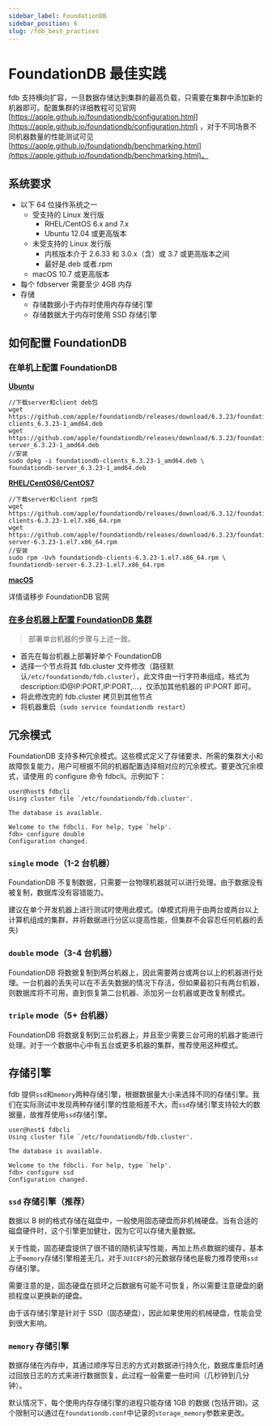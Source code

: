 ```yaml
---
sidebar_label: FoundationDB
sidebar_position: 6
slug: /fdb_best_practices
---
```


# FoundationDB 最佳实践

fdb 支持横向扩容，一旦数据存储达到集群的最高负载，只需要在集群中添加新的机器即可。配置集群的详细教程可见官网 [https://apple.github.io/foundationdb/configuration.html](https://apple.github.io/foundationdb/configuration.html) ，对于不同场景不同机器数量的性能测试可见 [https://apple.github.io/foundationdb/benchmarking.html](https://apple.github.io/foundationdb/benchmarking.html)。

## 系统要求

- 以下 64 位操作系统之一
  - 受支持的 Linux 发行版
    - RHEL/CentOS 6.x and 7.x
    - Ubuntu 12.04 或更高版本
  - 未受支持的 Linux 发行版
    - 内核版本介于 2.6.33 和 3.0.x（含）或 3.7 或更高版本之间
    - 最好是.deb 或者.rpm
  - macOS 10.7 或更高版本
- 每个 fdbserver 需要至少 4GB 内存
- 存储
  - 存储数据小于内存时使用内存存储引擎
  - 存储数据大于内存时使用 SSD 存储引擎

## 如何配置 FoundationDB

### 在单机上配置 FoundationDB

**[Ubuntu](https://apple.github.io/foundationdb/getting-started-linux.html)**

```
//下载server和client deb包
wget https://github.com/apple/foundationdb/releases/download/6.3.23/foundationdb-clients_6.3.23-1_amd64.deb
wget https://github.com/apple/foundationdb/releases/download/6.3.23/foundationdb-server_6.3.23-1_amd64.deb
//安装
sudo dpkg -i foundationdb-clients_6.3.23-1_amd64.deb \
foundationdb-server_6.3.23-1_amd64.deb
```

**[RHEL/CentOS6/CentOS7](https://apple.github.io/foundationdb/getting-started-linux.html)**

```
//下载server和client rpm包
wget https://github.com/apple/foundationdb/releases/download/6.3.12/foundationdb-clients-6.3.23-1.el7.x86_64.rpm
wget https://github.com/apple/foundationdb/releases/download/6.3.23/foundationdb-server-6.3.23-1.el7.x86_64.rpm
//安装
sudo rpm -Uvh foundationdb-clients-6.3.23-1.el7.x86_64.rpm \
foundationdb-server-6.3.23-1.el7.x86_64.rpm
```

**[macOS](https://apple.github.io/foundationdb/getting-started-linux.html)**

详情请移步 FoundationDB 官网

### [在多台机器上配置 FoundationDB 集群](https://apple.github.io/foundationdb/administration.html#adding-machines-to-a-cluster)

> 部署单台机器的步骤与上述一致。

- 首先在每台机器上部署好单个 FoundationDB
- 选择一个节点将其 fdb.cluster 文件修改（路径默认`/etc/foundationdb/fdb.cluster`），此文件由一行字符串组成，格式为 description:ID@IP:PORT,IP:PORT,...，仅添加其他机器的 IP:PORT 即可。
- 将此修改完的 fdb.cluster 拷贝到其他节点
- 将机器重启（`sudo service foundationdb restart`）

## 冗余模式

FoundationDB 支持多种冗余模式。这些模式定义了存储要求、所需的集群大小和故障恢复能力，用户可根据不同的机器配置选择相对应的冗余模式。要更改冗余模式，请使用 的 configure 命令 fdbcli。示例如下：

```
user@host$ fdbcli
Using cluster file `/etc/foundationdb/fdb.cluster'.

The database is available.

Welcome to the fdbcli. For help, type `help'.
fdb> configure double
Configuration changed.
```

### `single` mode（1-2 台机器）

FoundationDB 不复制数据，只需要一台物理机器就可以进行处理。由于数据没有被复制，数据库没有容错能力。

建议在单个开发机器上进行测试时使用此模式。(单模式将用于由两台或两台以上计算机组成的集群，并将数据进行分区以提高性能，但集群不会容忍任何机器的丢失)

### `double` mode（3-4 台机器）

FoundationDB 将数据复制到两台机器上，因此需要两台或两台以上的机器进行处理。一台机器的丢失可以在不丢失数据的情况下存活，但如果最初只有两台机器，则数据库将不可用，直到恢复第二台机器、添加另一台机器或更改复制模式。

### `triple` mode（5+ 台机器）

FoundationDB 将数据复制到三台机器上，并且至少需要三台可用的机器才能进行处理。对于一个数据中心中有五台或更多机器的集群，推荐使用这种模式。

## 存储引擎

fdb 提供`ssd`和`memory`两种存储引擎，根据数据量大小来选择不同的存储引擎。我们在实际测试中发现两种存储引擎的性能相差不大，而`ssd`存储引擎支持较大的数据量，故推荐使用`ssd`存储引擎。

```
user@host$ fdbcli
Using cluster file `/etc/foundationdb/fdb.cluster'.

The database is available.

Welcome to the fdbcli. For help, type `help'.
fdb> configure ssd
Configuration changed.
```

### `ssd` 存储引擎（推荐）

数据以 B 树的格式存储在磁盘中，一般使用固态硬盘而非机械硬盘。当有合适的磁盘硬件时，这个引擎更加健壮，因为它可以存储大量数据。

关于性能，固态硬盘提供了很不错的随机读写性能，再加上热点数据的缓存，基本上于`memory`存储引擎相差无几，对于`JUICEFS`的元数据存储也是极力推荐使用`ssd`存储引擎。

需要注意的是，固态硬盘在损坏之后数据有可能不可恢复，所以需要注意硬盘的磨损程度以更换新的硬盘。

由于该存储引擎是针对于 SSD（固态硬盘），因此如果使用的机械硬盘，性能会受到很大影响。

### `memory` 存储引擎

数据存储在内存中，其通过顺序写日志的方式对数据进行持久化，数据库重启时通过回放日志的方式来进行数据恢复，此过程一般需要一些时间（几秒钟到几分钟）。

默认情况下，每个使用内存存储引擎的进程只能存储 1GB 的数据 (包括开销)。这个限制可以通过在`foundationdb.conf`中记录的`storage_memory`参数来更改。
